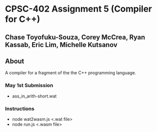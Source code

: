 # CPSC-402 Assignment 5 (Compiler for C++)
## Chase Toyofuku-Souza, Corey McCrea, Ryan Kassab, Eric Lim, Michelle Kutsanov
## About
A compiler for a fragment of the the C++ programming language.

### May 1st Submission
- ass_in_arith-short.wat

### Instructions
- node wat2wasm.js <.wat file>
- node run.js <.wasm file>